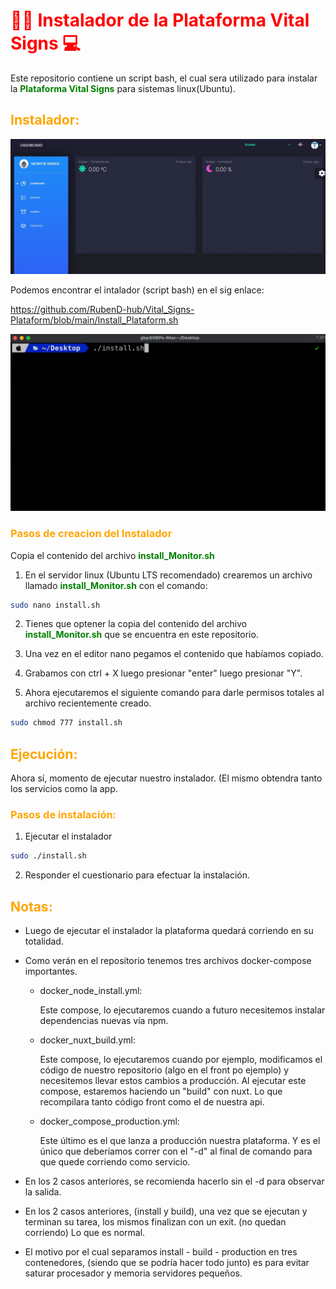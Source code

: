 <h1 style="color:red">🔨🧱 Instalador de la Plataforma Vital Signs 💻</h1>

Este repositorio contiene un script bash, el cual sera utilizado para instalar la <b style = "color:green">Plataforma Vital Signs</b> para sistemas linux(Ubuntu).

<!-- <b style = "color:green"></b> -->
<!-- <h1 style="color:"></h1> -->
<h2 style="color:orange">Instalador:</h2>

![img_Resources/Dashboard.JPG](img_Resources/Dashboard.JPG)

Podemos encontrar el intalador (script bash) en el sig enlace:

https://github.com/RubenD-hub/Vital_Signs-Plataform/blob/main/Install_Plataform.sh

![img_Resources/ScreenFlow.gif](img_Resources/ScreenFlow.gif)

<h3 style="color:orange">Pasos de creacion del Instalador</h3>
 
Copia el contenido del archivo <b style = "color:green">install_Monitor.sh</b>
1. En el servidor linux (Ubuntu LTS recomendado) crearemos un archivo llamado <b style = "color:green">install_Monitor.sh</b> con el comando:

```bash
sudo nano install.sh
```

2. Tienes que optener la copia del contenido del archivo <b style = "color:green">install_Monitor.sh</b> que se encuentra en este repositorio.

3. Una vez en el editor nano pegamos el contenido que habíamos copiado.

4. Grabamos con ctrl + X luego presionar "enter" luego presionar "Y".

5. Ahora ejecutaremos el siguiente comando para darle permisos totales al archivo recientemente creado.

```bash
sudo chmod 777 install.sh
```

<h2 style="color:orange">Ejecución:</h2>
Ahora sí, momento de ejecutar nuestro instalador. (El mismo obtendra tanto los servicios como la app.

<h3 style="color:orange">Pasos de instalación:</h3>

1. Ejecutar el instalador

```bash
sudo ./install.sh
```

2. Responder el cuestionario para efectuar la instalación.

<h2 style="color:orange">Notas:</h2>

- Luego de ejecutar el instalador la plataforma quedará corriendo en su totalidad.

- Como verán en el repositorio tenemos tres archivos docker-compose importantes.

  - docker_node_install.yml:

    Este compose, lo ejecutaremos cuando a futuro necesitemos instalar dependencias nuevas vía npm.

  - docker_nuxt_build.yml:

    Este compose, lo ejecutaremos cuando por ejemplo, modificamos el código de nuestro repositorio (algo en el front po ejemplo) y necesitemos llevar estos cambios a producción.
    Al ejecutar este compose, estaremos haciendo un "build" con nuxt. Lo que recompilara tanto código front como el de nuestra api.

  - docker_compose_production.yml:

    Este último es el que lanza a producción nuestra plataforma. Y es el único que deberíamos correr con el "-d" al final de comando para que quede corriendo como servicio.

- En los 2 casos anteriores, se recomienda hacerlo sin el -d para observar la salida.

- En los 2 casos anteriores, (install y build), una vez que se ejecutan y terminan su tarea, los mismos finalizan con un exit. (no quedan corriendo) Lo que es normal.

- El motivo por el cual separamos install - build - production en tres contenedores, (siendo que se podría hacer todo junto) es para evitar saturar procesador y memoria servidores pequeños.
